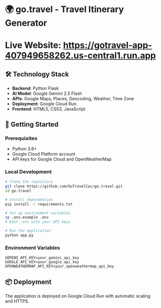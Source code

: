 # 🌍 go.travel - Travel Itinerary Generator

# **Live Website:** https://gotravel-app-407949658262.us-central1.run.app

## 🛠️ Technology Stack

- **Backend**: Python Flask
- **AI Model**: Google Gemini 2.5 Flash
- **APIs**: Google Maps, Places, Geocoding, Weather, Time Zone
- **Deployment**: Google Cloud Run
- **Frontend**: HTML5, CSS3, JavaScript

## 🚀 Getting Started

### Prerequisites
- Python 3.8+
- Google Cloud Platform account
- API keys for Google Cloud and OpenWeatherMap

### Local Development
```bash
# Clone the repository
git clone https://github.com/GoTravelCac/go.travel.git
cd go.travel

# Install dependencies
pip install -r requirements.txt

# Set up environment variables
cp .env.example .env
# Edit .env with your API keys

# Run the application
python app.py
```

### Environment Variables
```
GEMINI_API_KEY=your_gemini_api_key
GOOGLE_API_KEY=your_google_api_key
OPENWEATHERMAP_API_KEY=your_openweathermap_api_key
```

## 📦 Deployment

The application is deployed on Google Cloud Run with automatic scaling and HTTPS.
